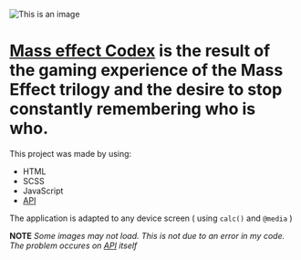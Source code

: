 ![This is an image](https://upload.wikimedia.org/wikipedia/commons/thumb/a/aa/Mass_Effect_logo.png/799px-Mass_Effect_logo.png)

# [Mass effect Codex](https://bilostenko.github.io/MassEffect/sandbox.html) is the result of the gaming experience of the Mass Effect trilogy and the desire to stop constantly remembering who is who.

This project was made by using:
- HTML
- SCSS
- JavaScript
- [API](https://github.com/cvines528/mass-effect-api)

The application is adapted to any device screen ( using `calc()` and `@media` )

**NOTE** *Some images may not load. This is not due to an error in my code. The problem occures on [API](https://github.com/cvines528/mass-effect-api) itself*
